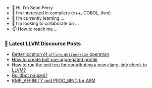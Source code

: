 - 👋 Hi, I’m Sean Perry
- 👀 I’m interested in compilers (c++, COBOL, llvm)
- 🌱 I’m currently learning ...
- 💞️ I’m looking to collaborate on ...
- 📫 How to reach me ...

<!---
s66perry/s66perry is a ✨ special ✨ repository because its `README.md` (this file) appears on your GitHub profile.
You can click the Preview link to take a look at your changes.
--->
### 📕 Latest LLVM Discourse Posts

<!-- DISCOURSE-LLVM:START -->
- [Better location of `affine.delinearize` operation](https://discourse.llvm.org/t/better-location-of-affine-delinearize-operation/80565#post_8)
- [How to create bolt pre-aggregated profile](https://discourse.llvm.org/t/how-to-create-bolt-pre-aggregated-profile/80577#post_1)
- [How to run the unit test for contributing a new clang-tidy check to LLVM?](https://discourse.llvm.org/t/how-to-run-the-unit-test-for-contributing-a-new-clang-tidy-check-to-llvm/80576#post_1)
- [Buildbot paused?](https://discourse.llvm.org/t/buildbot-paused/80564#post_3)
- [KMP_AFFINITY and PROC_BIND for ARM](https://discourse.llvm.org/t/kmp-affinity-and-proc-bind-for-arm/80011?page=2#post_27)
<!-- DISCOURSE-LLVM:END -->
